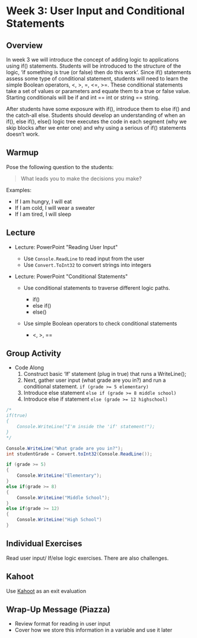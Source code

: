# Week 3: User Input and Conditional Statements

## Overview
In week 3 we will introduce the concept of adding logic to applications using if() statements. Students will be introduced to the structure of the logic, ‘if something is true (or false) then do this work’. Since if() statements assess some type of conditional statement,  students will need to learn the simple Boolean operators, <, >, =, <=, >=. These conditional statements take a set of values or parameters and equate them to a true or false value. Starting conditionals will be if and int == int or string == string. 

After students have some exposure with if(), introduce them to else if() and the catch-all else. Students should develop an understanding of when an if(), else if(), else() logic tree executes the code in each segment (why we skip blocks after we enter one) and why using a serious of if() statements doesn’t work. 

## Warmup
Pose the following question to the students:
> What leads you to make the decisions you make?

Examples:
- If I am hungry, I will eat
- If I am cold, I will wear a sweater
- If I am tired, I will sleep

## Lecture
* Lecture: PowerPoint "Reading User Input"
    * Use `Console.ReadLine` to read input from the user
    * Use `Convert.ToInt32` to convert strings into integers

* Lecture: PowerPoint "Conditional Statements"
    * Use conditional statements to traverse different logic paths.
        * if()
        * else if()	
        * else()

    * Use simple Boolean operators to check conditional statements
        * <, >, ==

## Group Activity
* Code Along
    1. Construct basic ‘If’ statement (plug in true) that runs a WriteLine();
    2. Next, gather user input (what grade are you in?) and run a conditional statement. `if (grade >= 5 elementary)` 
    3. Introduce else statement `else if (grade >= 8 middle school)`
    4. Introduce else if statement `else (grade >= 12 highschool)`

```cs
/*
if(true)
{
    Console.WriteLine("I'm inside the 'if' statement!");
}
*/

Console.WriteLine("What grade are you in?");
int studentGrade = Convert.toInt32(Console.ReadLine());

if (grade >= 5)
{
    Console.WriteLine("Elementary");
}
else if(grade >= 8)
{
    Console.WriteLine("Middle School");
}
else if(grade >= 12)
{
    Console.WriteLine("High School")
}
```

## Individual Exercises
Read user input/ If/else logic exercises. There are also challenges.

## Kahoot
Use [Kahoot](https://play.kahoot.it/#/k/7bcbcc28-adaf-46d9-847b-0291f528e62a) as an exit evaluation 

## Wrap-Up Message (Piazza)
* Review format for reading in user input 
* Cover how we store this information in a variable and use it later